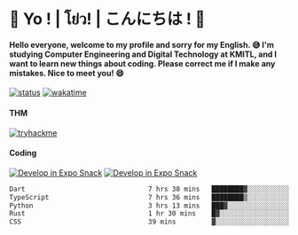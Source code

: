 # 👋 Yo ! | โย่ว! | こんにちは ! 👋

<h4>Hello everyone, welcome to my profile and sorry for my English. 😅
I'm studying Computer Engineering and Digital Technology at KMITL, and I want to learn new things about coding. Please correct me if I make any mistakes. Nice to meet you! 😄</h4>

[![status](https://img.shields.io/badge/Freelance-Unavailable-red)](https://whyzotee.vercel.app)
[![wakatime](https://wakatime.com/badge/user/3ff4daa0-dc37-4cca-9446-11cce239b396.svg)](https://wakatime.com/@3ff4daa0-dc37-4cca-9446-11cce239b396)

#### THM
[![tryhackme](https://tryhackme-badges.s3.amazonaws.com/whyzotee.png)](https://tryhackme.com/p/whyzotee)

#### Coding
[![Develop in Expo Snack](https://img.shields.io/badge/Flutter-119EFF.svg?style=for-the-badge&logo=flutter&labelColor=FFF&logoColor=119EFF)](https://flutter.dev/)
[![Develop in Expo Snack](https://img.shields.io/badge/Expo-000.svg?style=for-the-badge&logo=EXPO&labelColor=FFF&logoColor=000)](https://expo.dev/)

<!--START_SECTION:waka-->

```txt
Dart                               7 hrs 38 mins   ████████▓░░░░░░░░░░░░░░░░   34.07 %
TypeScript                         7 hrs 36 mins   ████████▒░░░░░░░░░░░░░░░░   33.88 %
Python                             3 hrs 13 mins   ███▓░░░░░░░░░░░░░░░░░░░░░   14.37 %
Rust                               1 hr 30 mins    █▓░░░░░░░░░░░░░░░░░░░░░░░   06.69 %
CSS                                39 mins         ▓░░░░░░░░░░░░░░░░░░░░░░░░   02.95 %
```

<!--END_SECTION:waka-->

